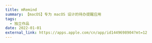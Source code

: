```yaml
---
title: mRemind
summary: 【macOS】专为 macOS 设计的待办提醒应用
tags:
  - 独立作品
date: 2022-01-01
external_link: https://apps.apple.com/cn/app/id1449698904?mt=12
---
```


